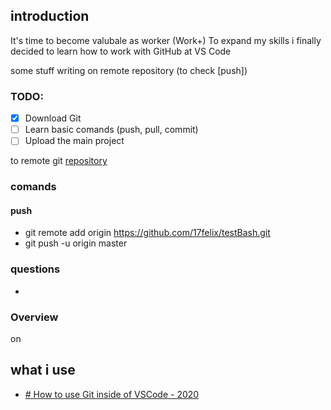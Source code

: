 ## introduction
It's time to become valubale as worker (Work+) 
To expand my skills i finally decided to learn how to work with GitHub at VS Code

some stuff writing on remote repository (to check [push])


### TODO: 
- [x] Download Git
- [ ] Learn basic comands (push, pull, commit)
- [ ] Upload the main project

to remote git [repository](https://github.com/17felix/testBash.git)

### comands
#### push
- git remote add origin https://github.com/17felix/testBash.git
- git push -u origin master
### questions
- 

### Overview
on 

## what i use
- [# How to use Git inside of VSCode - 2020](https://www.youtube.com/watch?v=F2DBSH2VoHQ)
